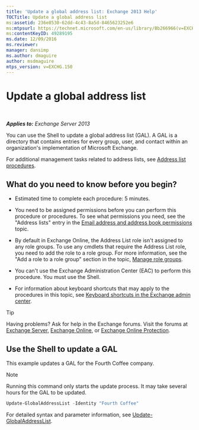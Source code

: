 ```yaml
---
title: 'Update a global address list: Exchange 2013 Help'
TOCTitle: Update a global address list
ms:assetid: 236e8530-62dd-4c43-8a5d-8465623252e6
ms:mtpsurl: https://technet.microsoft.com/en-us/library/Bb266966(v=EXCHG.150)
ms:contentKeyID: 49289195
ms.date: 12/09/2016
ms.reviewer: 
manager: dansimp
ms.author: dmaguire
author: msdmaguire
mtps_version: v=EXCHG.150
---
```


# Update a global address list

 

_**Applies to:** Exchange Server 2013_

You can use the Shell to update a global address list (GAL). A GAL is a directory that contains entries for every group, user, and contact within an organization's implementation of Microsoft Exchange.

For additional management tasks related to address lists, see [Address list procedures](address-list-procedures-exchange-2013-help.md).

## What do you need to know before you begin?

  - Estimated time to complete each procedure: 5 minutes.

  - You need to be assigned permissions before you can perform this procedure or procedures. To see what permissions you need, see the "Address lists" entry in the [Email address and address book permissions](email-address-and-address-book-permissions-exchange-2013-help.md) topic.

  - By default in Exchange Online, the Address List role isn't assigned to any role groups. To use any cmdlets that require the Address List role, you need to add the role to a role group. For more information, see the "Add a role to a role group" section in the topic, [Manage role groups](manage-role-groups-exchange-2013-help.md).

  - You can't use the Exchange Administration Center (EAC) to perform this procedure. You must use the Shell.

  - For information about keyboard shortcuts that may apply to the procedures in this topic, see [Keyboard shortcuts in the Exchange admin center](keyboard-shortcuts-in-the-exchange-admin-center-2013-help.md).

> [!TIP]
> Having problems? Ask for help in the Exchange forums. Visit the forums at <A href="https://go.microsoft.com/fwlink/p/?linkid=60612">Exchange Server</A>, <A href="https://go.microsoft.com/fwlink/p/?linkid=267542">Exchange Online</A>, or <A href="https://go.microsoft.com/fwlink/p/?linkid=285351">Exchange Online Protection</A>.

## Use the Shell to update a GAL

This example updates a GAL for the Fourth Coffee company.

> [!NOTE]
> Running this command only starts the update process. It may take several hours for the GAL to be updated.

```powershell
Update-GlobalAddressList -Identity "Fourth Coffee"
```

For detailed syntax and parameter information, see [Update-GlobalAddressList](https://technet.microsoft.com/en-us/library/aa998806\(v=exchg.150\)).
